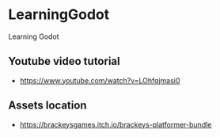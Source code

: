 # LearningGodot
Learning Godot

## Youtube video tutorial
- https://www.youtube.com/watch?v=LOhfqjmasi0

## Assets location
- https://brackeysgames.itch.io/brackeys-platformer-bundle
